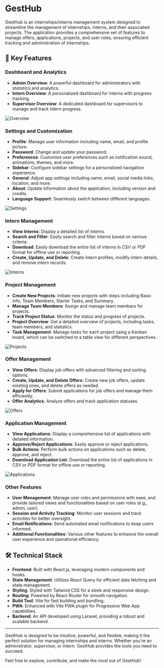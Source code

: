 # GestHub

GestHub is an internships/interns management system designed to streamline the management of internships, interns, and their associated projects. The application provides a comprehensive set of features to manage offers, applications, projects, and user roles, ensuring efficient tracking and administration of internships.


## 🚀 Key Features

### Dashboard and Analytics
- **Admin Overview**: A powerful dashboard for administrators with statistics and analytics.
- **Intern Overview**: A personalized dashboard for interns with progress tracking.
- **Supervisor Overview**: A dedicated dashboard for supervisors to manage and track intern progress.

![Overview](https://github.com/user-attachments/assets/dac48819-9a09-40ed-ba3b-fdd9c0957394)


### Settings and Customization
- **Profile**: Manage user information including name, email, and profile picture.
- **Password**: Change and update your password.
- **Preferences**: Customize user preferences such as notification sound, animations, themes, and more.
- **Sidebar**: Configure sidebar settings for a personalized navigation experience.
- **General**: Adjust app settings including name, email, social media links, location, and more.
- **About**: Update information about the application, including version and credits.
- **Language Support**: Seamlessly switch between different languages.

![Settings](https://github.com/user-attachments/assets/a4cb61d3-aad6-452c-b0e4-263409a5cc81)


### Intern Management
- **View Interns**: Display a detailed list of interns.
- **Search and Filter**: Easily search and filter interns based on various criteria.
- **Download**: Easily download the entire list of interns in CSV or PDF format for offline use or reporting.
- **Create, Update, and Delete**: Create intern profiles, modify intern details, and remove intern records.

![Interns](https://github.com/user-attachments/assets/a831e495-d579-4aa4-96c3-1c0e2762753c)


### Project Management
- **Create New Projects**: Initiate new projects with steps including Basic Info, Team Members, Starter Tasks, and Summary.
- **Manage Team Members**: Assign and manage team members for projects.
- **Track Project Status**: Monitor the status and progress of projects.
- **Project Overview**: Get a detailed overview of projects, including tasks, team members, and statistics.
- **Task Management**: Manage tasks for each project using a Kanban board, which can be switched to a table view for different perspectives.

![Projects](https://github.com/user-attachments/assets/ab85ce56-8be2-4bfa-bb09-15083f14241a)


### Offer Management
- **View Offers**: Display job offers with advanced filtering and sorting options.
- **Create, Update, and Delete Offers**: Create new job offers, update existing ones, and delete offers as needed.
- **Apply for Offers**: Submit applications for job offers and manage them efficiently.
- **Offer Analytics**: Analyze offers and track application statuses.

![Offers](https://github.com/user-attachments/assets/9d46cae5-9b24-4373-aec7-2b252ce8bb95)

### Application Management
- **View Applications**: Display a comprehensive list of applications with detailed information.
- **Approve/Reject Applications**: Easily approve or reject applications.
- **Bulk Actions**: Perform bulk actions on applications such as delete, approve, and reject.
- **Download Application List**: Download the entire list of applications in CSV or PDF format for offline use or reporting.

![Applications](https://github.com/user-attachments/assets/a9bb63f5-a261-48ae-a943-c36d7ec83e47)


### Other Features
- **User Management**: Manage user roles and permissions with ease, and provide tailored views and functionalities based on user roles (e.g., admin, user).
- **Session and Activity Tracking**: Monitor user sessions and track activities for better oversight.
- **Email Notifications**: Send automated email notifications to keep users informed.
- **Additional Functionalities**: Various other features to enhance the overall user experience and operational efficiency.



## 🛠️ Technical Stack

- **Frontend**: Built with React.js, leveraging modern components and hooks.
- **State Management**: Utilizes React Query for efficient data fetching and state management.
- **Styling**: Styled with Tailwind CSS for a sleek and responsive design.
- **Routing**: Powered by React Router for smooth navigation.
- **Build Tool**: Vite for fast building and bundling.
- **PWA**: Enhanced with Vite PWA plugin for Progressive Web App capabilities.
- **Backend**: An API developed using Laravel, providing a robust and scalable backend.

---

GestHub is designed to be intuitive, powerful, and flexible, making it the perfect solution for managing internships and interns. Whether you're an administrator, supervisor, or intern, GestHub provides the tools you need to succeed.

Feel free to explore, contribute, and make the most out of GestHub!
